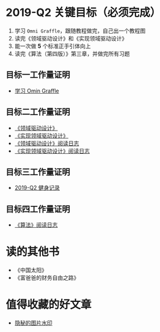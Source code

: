 # 2019-Q2 关键目标（必须完成）

1. 学习 `Omni Graffle`，跟随教程做完，自己出一个教程图
2. 读完《领域驱动设计》和《实现领域驱动设计》
3. 能一次做 **5** 个标准正手引体向上
4. 读完《算法（第四版）》第三章，并做完所有习题

## 目标一工作量证明

* [学习 Omin Graffle](./learn-omni-graffle.md)

## 目标二工作量证明

* [《领域驱动设计》](../../book_review/领域驱动设计.md)
* [《实现领域驱动设计》](../../book_review/实现领域驱动设计.md)
* [《领域驱动设计》阅读日志](../../reading_record/《领域驱动设计》阅读日志.md)
* [《实现领域驱动设计》阅读日志](../../reading_record/《实现领域驱动设计》阅读日志.md)

## 目标三工作量证明

* [2019-Q2 健身记录](../../exercise_record/2019-q2-record.md)

## 目标四工作量证明

* [《算法》阅读日志](../../reading_record/《算法》阅读日志.md)

# 读的其他书

* 《中国太阳》
* 《富爸爸的财务自由之路》

# 值得收藏的好文章

* [隐秘的图片水印](https://mp.weixin.qq.com/s?__biz=MzI0MDAyNDgyOQ==&idx=2&mid=2649417238&scene=6&sn=2cf01ec24e48e48efadc937c4aa50082)